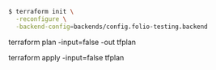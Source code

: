 ```bash
$ terraform init \
  -reconfigure \
  -backend-config=backends/config.folio-testing.backend
```


terraform plan -input=false -out tfplan

terraform apply -input=false tfplan
